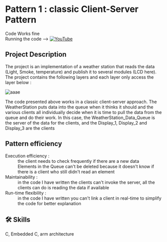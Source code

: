 
# Pattern 1 : classic Client-Server Pattern

Code Works fine <br>
Running the code -->  [![YouTube](https://img.shields.io/badge/-YouTube-red?style=flat&logo=YouTube&logoColor=white&link=https://www.youtube.com/@ElectroEngage)](https://youtu.be/pPjvWL2Ylyg)<br>

## Project Description
The project is an implementation of a weather station that reads the data (Light, Smoke, temperature) and publish it to several modules (LCD here).
The project contains the following layers and each layer only access the layer below :

![aaae](https://github.com/Abdulrahman-Yasser/PatternDesign-In-C/assets/63866803/053834d2-40cb-4806-a55f-fe1a6bbe69be)

The code presented above works in a classic client-server approach. The WeatherStation puts data into the queue when it thinks it should and the various clients all individually decide when it is time to pull the data from the queue and do their work. In this case, the WeatherStation_Data_Queue is the server of the data for the clients, and the Display_1, Display_2 and Display_3 are the clients

## Pattern efficiency
<dl>
<dt> Execution efficiency :</dt>
<dd>the client needs to check frequently if there are a new data</dd>
<dd>Elements in the Queue can't be deleted because it doesn't know if there is a client who still didn't read an element</dd>
<dt> Maintainability :</dt>
<dd>in the code I have written the clients can't invoke the server, all the clients can do is reading the data if available</dd>
<dt> Run-time flexibility :</dt>
<dd>in the code I have written you can't link a client in real-time to simplify the code for better explanation</dd></dl>

## 🛠 Skills
C, Embedded C, arm architecture

